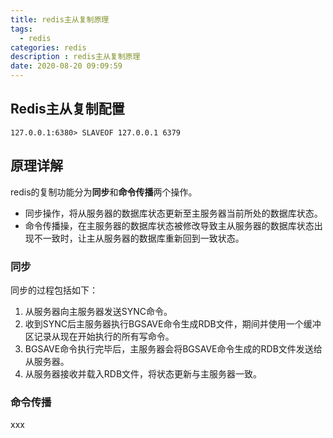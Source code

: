 ```yaml
---
title: redis主从复制原理
tags:
  - redis
categories: redis
description : redis主从复制原理
date: 2020-08-20 09:09:59
---
```

## Redis主从复制配置
```shell
127.0.0.1:6380> SLAVEOF 127.0.0.1 6379
```

## 原理详解

redis的复制功能分为**同步**和**命令传播**两个操作。
- 同步操作，将从服务器的数据库状态更新至主服务器当前所处的数据库状态。
- 命令传播操，在主服务器的数据库状态被修改导致主从服务器的数据库状态出现不一致时，让主从服务器的数据库重新回到一致状态。

### 同步

同步的过程包括如下：

1. 从服务器向主服务器发送SYNC命令。
2. 收到SYNC后主服务器执行BGSAVE命令生成RDB文件，期间并使用一个缓冲区记录从现在开始执行的所有写命令。
3. BGSAVE命令执行完毕后，主服务器会将BGSAVE命令生成的RDB文件发送给从服务器。
4. 从服务器接收并载入RDB文件，将状态更新与主服务器一致。



### 命令传播

xxx